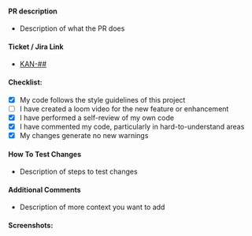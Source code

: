 #### PR description
- Description of what the PR does

#### Ticket / Jira Link
- [KAN-##](https://task-force-pro-dccs.atlassian.net/...)

#### Checklist:
- [x] My code follows the style guidelines of this project
- [ ] I have created a loom video for the new feature or enhancement
- [x] I have performed a self-review of my own code
- [x] I have commented my code, particularly in hard-to-understand areas
- [x] My changes generate no new warnings 

#### How To Test Changes
- Description of steps to test changes

#### Additional Comments
- Description of more context you want to add

#### Screenshots:
